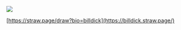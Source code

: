 


![](![gamzee-honk](https://github.com/user-attachments/assets/4e4034d7-5344-4407-a260-61283ac203b5))


[https://straw.page/draw?bio=billdick](https://billdick.straw.page/)

